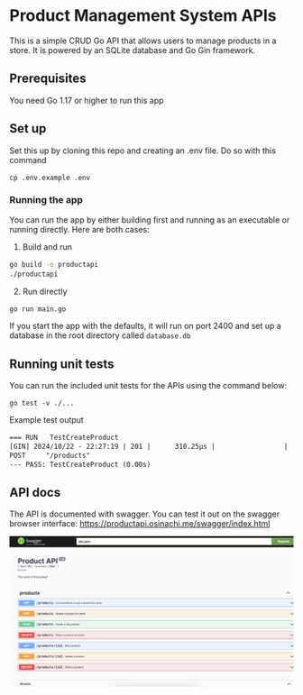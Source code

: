 # Product Management System APIs

This is a simple CRUD Go API that allows users to manage products in a store. It is powered by an SQLite database and Go Gin framework.

## Prerequisites

You need Go 1.17 or higher to run this app

## Set up

Set this up by cloning this repo and creating an .env file. Do so with this command

```
cp .env.example .env
```

### Running the app

You can run the app by either building first and running as an executable or running directly. Here are both cases:

1. Build and run

```sh
go build -o productapi
./productapi
```

2. Run directly

```sh
go run main.go
```

If you start the app with the defaults, it will run on port 2400 and set up a database in the root directory called `database.db`

## Running unit tests

You can run the included unit tests for the APIs using the command below:

```
go test -v ./...
```

Example test output

```
=== RUN   TestCreateProduct
[GIN] 2024/10/22 - 22:27:19 | 201 |      310.25µs |                 | POST     "/products"
--- PASS: TestCreateProduct (0.00s)
```

## API docs

The API is documented with swagger. You can test it out on the swagger browser interface: https://productapi.osinachi.me/swagger/index.html

![Swagger Screenshot](./docs/swagger-screenshot.png)
